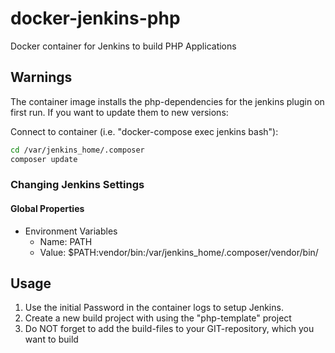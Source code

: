 # docker-jenkins-php
Docker container for Jenkins to build PHP Applications

## Warnings
The container image installs the php-dependencies for the jenkins plugin on first run. If you want to update them to new versions:

Connect to container (i.e. "docker-compose exec jenkins bash"):
```bash
cd /var/jenkins_home/.composer
composer update
```

### Changing Jenkins Settings

#### Global Properties
* Environment Variables
  * Name: PATH
  * Value: $PATH:vendor/bin:/var/jenkins_home/.composer/vendor/bin/

## Usage
1. Use the initial Password in the container logs to setup Jenkins.
2. Create a new build project with using the "php-template" project
3. Do NOT forget to add the build-files to your GIT-repository, which you want to build